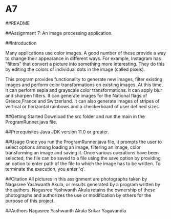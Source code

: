 # A7
##README


##Assignment 7: An image processing application.

##Introduction

Many applications use color images. A good number of these provide a way to change their appearance in different ways. For example, Instagram has “filters” that convert a picture into something more interesting. They do this by editing the colors of individual dots in the image (called pixels).

This program provides functionality to generate new images, filter existing images and perform color transformations on
 existing images.
At this time,
It can perform sepia and grayscale color transformations.
It can apply blur and sharpen filters.
It can generate images for the National flags of Greece,France and Switzerland.
It can also generate images of stripes of vertical or horizontal rainbows and a checkerboard of user defined sizes.

##Getting Started
Download the src folder and run the main in the ProgramRunner.java file.

##Prerequisites
Java JDK version 11.0 or greater.

##Usage
Once you run the ProgramRunner.java file, it prompts the user to select options among loading an image, filtering an
 image, color transforming an image and saving it. Once various operations have been selected, the file can be saved
  to a file using the save option by providing an option to enter path of the file to which the image has to be
   written. To terminate the execution, you enter 'q'. 


##Citation
All pictures in this assignment are photographs taken by Nagasree Yashwanth Akula, or results generated by a program written by the authors. Nagasree Yashwanth Akula retains the ownership of these photographs and authorizes the use or modification by others for the purpose of this project.

##Authors
Nagasree Yashwanth Akula
Srikar Yagavandla

